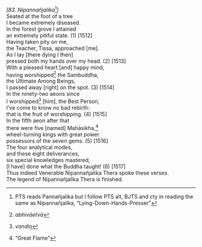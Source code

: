 *\[83. Nipannañjalika*[^1]*\]*  
Seated at the foot of a tree  
I became extremely diseased.  
In the forest grove I attained  
an extremely pitiful state. (1) \[1512\]  
Having taken pity on me,  
the Teacher, Tissa, approached \[me\].  
As I lay \[there dying I then\]  
pressed both my hands over my head. (2) \[1513\]  
With a pleased heart \[and\] happy mind,  
having worshipped[^2] the Sambuddha,  
the Ultimate Among Beings,  
I passed away \[right\] on the spot. (3) \[1514\]  
In the ninety-two aeons since  
I worshipped[^3] \[him\], the Best Person,  
I’ve come to know no bad rebirth:  
that is the fruit of worshipping. (4) \[1515\]  
In the fifth aeon after that  
there were five \[named\] Mahāsikha,[^4]  
wheel-turning kings with great power  
possessors of the seven gems. (5) \[1516\]  
The four analytical modes,  
and these eight deliverances,  
six special knowledges mastered,  
\[I have\] done what the Buddha taught! (6) \[1517\]  
Thus indeed Venerable Nipannañjalika Thera spoke these verses.  
The legend of Nipannañjalika Thera is finished.  
[^1]: PTS reads Pannañjalika but I follow PTS alt, BJTS and cty in
    reading the same as Nipannañjalika, “Lying-Down-Hands-Presser”  
[^2]: *abhivāetvā*  
[^3]: *vandiŋ*  
[^4]: “Great Flame”
